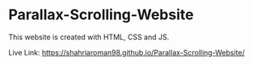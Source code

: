 # Parallax-Scrolling-Website

This website is created with HTML,  CSS and JS.

Live Link: https://shahriaroman98.github.io/Parallax-Scrolling-Website/
